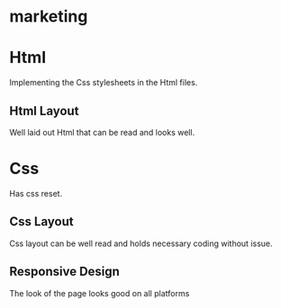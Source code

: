 # marketing
# Html
Implementing the Css stylesheets in the Html files.
## Html Layout
Well laid out Html that can be read and looks well.
# Css
Has css reset.
## Css Layout
Css layout can be well read and holds necessary coding without issue.
## Responsive Design
The look of the page looks good on all platforms